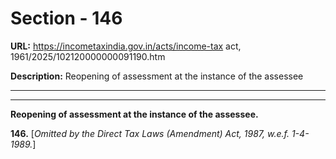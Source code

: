 # Section - 146

**URL:** https://incometaxindia.gov.in/acts/income-tax act, 1961/2025/102120000000091190.htm

**Description:** Reopening of assessment at the instance of the assessee

---

****

**Reopening of assessment at the instance of the assessee.**

**146.** [_Omitted by the Direct Tax Laws (Amendment) Act, 1987, w.e.f. 1-4-1989._]